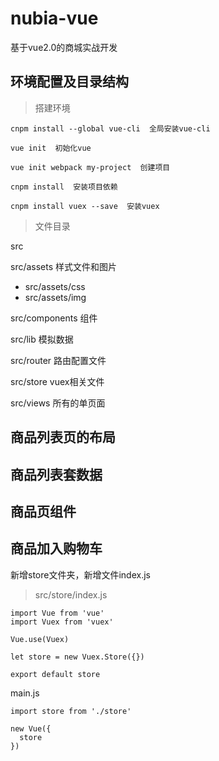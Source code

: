 # nubia-vue
基于vue2.0的商城实战开发

## 环境配置及目录结构

> 搭建环境

```
cnpm install --global vue-cli  全局安装vue-cli

vue init  初始化vue

vue init webpack my-project  创建项目

cnpm install  安装项目依赖

cnpm install vuex --save  安装vuex
```

> 文件目录

src

src/assets    样式文件和图片
- src/assets/css   
- src/assets/img   

src/components   组件

src/lib   模拟数据

src/router   路由配置文件

src/store   vuex相关文件

src/views   所有的单页面


## 商品列表页的布局

## 商品列表套数据

## 商品页组件

## 商品加入购物车

新增store文件夹，新增文件index.js

> src/store/index.js

```
import Vue from 'vue'
import Vuex from 'vuex'

Vue.use(Vuex)

let store = new Vuex.Store({})

export default store
```

main.js

```
import store from './store'

new Vue({
  store
})
```

